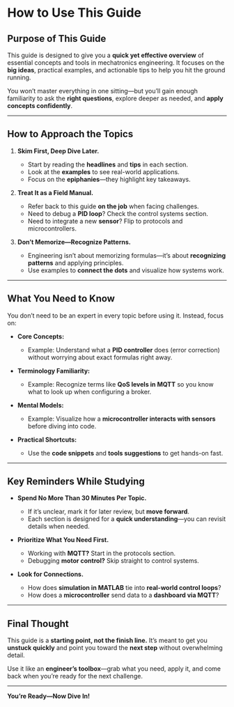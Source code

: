 # **How to Use This Guide**

## **Purpose of This Guide**
This guide is designed to give you a **quick yet effective overview** of essential concepts and tools in mechatronics engineering. It focuses on the **big ideas**, practical examples, and actionable tips to help you hit the ground running.

You won’t master everything in one sitting—but you’ll gain enough familiarity to ask the **right questions**, explore deeper as needed, and **apply concepts confidently**.

---

## **How to Approach the Topics**
1. **Skim First, Deep Dive Later.**
   - Start by reading the **headlines** and **tips** in each section.
   - Look at the **examples** to see real-world applications.
   - Focus on the **epiphanies**—they highlight key takeaways.

2. **Treat It as a Field Manual.**
   - Refer back to this guide **on the job** when facing challenges.
   - Need to debug a **PID loop**? Check the control systems section.
   - Need to integrate a new **sensor**? Flip to protocols and microcontrollers.

3. **Don’t Memorize—Recognize Patterns.**
   - Engineering isn’t about memorizing formulas—it’s about **recognizing patterns** and applying principles.
   - Use examples to **connect the dots** and visualize how systems work.

---

## **What You Need to Know**
You don’t need to be an expert in every topic before using it. Instead, focus on:

- **Core Concepts:**
  - Example: Understand what a **PID controller** does (error correction) without worrying about exact formulas right away.

- **Terminology Familiarity:**
  - Example: Recognize terms like **QoS levels in MQTT** so you know what to look up when configuring a broker.

- **Mental Models:**
  - Example: Visualize how a **microcontroller interacts with sensors** before diving into code.

- **Practical Shortcuts:**
  - Use the **code snippets** and **tools suggestions** to get hands-on fast.

---

## **Key Reminders While Studying**
- **Spend No More Than 30 Minutes Per Topic.**
  - If it’s unclear, mark it for later review, but **move forward**.
  - Each section is designed for a **quick understanding**—you can revisit details when needed.

- **Prioritize What You Need First.**
  - Working with **MQTT?** Start in the protocols section.
  - Debugging **motor control?** Skip straight to control systems.

- **Look for Connections.**
  - How does **simulation in MATLAB** tie into **real-world control loops**?
  - How does a **microcontroller** send data to a **dashboard via MQTT**?

---

## **Final Thought**
This guide is a **starting point, not the finish line.**
It’s meant to get you **unstuck quickly** and point you toward the **next step** without overwhelming detail.

Use it like an **engineer’s toolbox**—grab what you need, apply it, and come back when you’re ready for the next challenge.

---

**You’re Ready—Now Dive In!**

